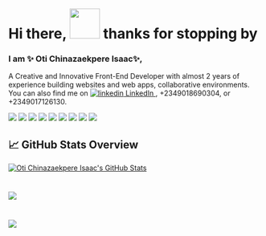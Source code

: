 
# Hi there, <img src="https://raw.githubusercontent.com/MartinHeinz/MartinHeinz/master/wave.gif" width="60px"> thanks for stopping by

### I am ✨ Oti Chinazaekpere Isaac✨,

A Creative and Innovative Front-End Developer with almost 2 years of experience building websites and web apps, collaborative environments. You can also find me on 
<a href="https://www.linkedin.com/in/chinaza-oti-a0252823a" rel="nofollow noreferrer">
  <img src="https://i.stack.imgur.com/gVE0j.png" alt="linkedin"> LinkedIn
</a>, +2349018690304, or +2349017126130.

![](https://img.shields.io/badge/code-HTML-informational?style=flat&logo=html5&logoColor=white&color=2bbc8a)
![](https://img.shields.io/badge/Tools-CSS-informational?style=flat&logo=css3&logoColor=white&color=2bbc8a)
![](https://img.shields.io/badge/Tools-Tailwindcss-informational?style=flat&logo=tailwindcss&logoColor=white&color=2bbc8a)
![](https://img.shields.io/badge/Tools-Semantic-ui-informational?style=flat&logo=semantic-ui&logoColor=white&color=2bbc8a)
![](https://img.shields.io/badge/Tools-SASS/SCSS-informational?style=flat&logo=sass&logoColor=white&color=2bbc8a)
![](https://img.shields.io/badge/Code-JavaScript-informational?style=flat&logo=javascript&logoColor=white&color=2bbc8a)
![](https://img.shields.io/badge/Code-React-informational?style=flat&logo=react&logoColor=white&color=2bbc8a)
![](https://img.shields.io/badge/Code-React-informational?style=flat&logo=next&logoColor=white&color=2bbc8a)
![](https://img.shields.io/badge/Tools-Bootstrap-informational?style=flat&logo=bootstrap&logoColor=white&color=2bbc8a)

## &#x1f4c8; GitHub Stats Overview
<a href="https://github.com/otiisaac199">
  <img align="center" src="https://github-readme-stats.vercel.app/api?username=otiisaac199&count_private=true&show_icons=true&theme=dracula" alt="Oti Chinazaekpere Isaac's GitHub Stats" />
</a>

#
<a href="https://github.com/otiisaac199">
  <img align="center" src="https://github-readme-stats.vercel.app/api/top-langs/?username=otiisaac199&layout=compact&show_icons=true&theme=tokyonight&langs_count=8" />
</a>


#
<a href="https://github.com/otiisaac199">
  <img align="center" src="http://github-readme-streak-stats.herokuapp.com?user=otiisaac199&theme=radical&date_format=M%20j%5B%2C%20Y%5D" /> 
</a> 


<!-- Resources -->
<!-- Icons: https://simpleicons.org/ -->
<!-- GitHub Stats: https://github.com/anuraghazra/github-readme-stats -->
<!-- Emojis: https://emojipedia.org/emoji/ -->
<!-- HTML Emojis: https://www.fileformat.info/index.htm -->
<!-- Shields: https://shields.io/ -->
